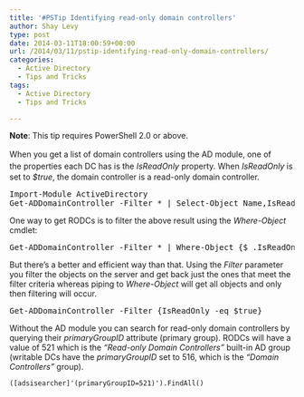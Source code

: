 ```yaml
---
title: '#PSTip Identifying read-only domain controllers'
author: Shay Levy
type: post
date: 2014-03-11T18:00:59+00:00
url: /2014/03/11/pstip-identifying-read-only-domain-controllers/
categories:
  - Active Directory
  - Tips and Tricks
tags:
  - Active Directory
  - Tips and Tricks

---
```

**Note**: This tip requires PowerShell 2.0 or above.

<span style="line-height: 1.5em;">When you get a list of domain controllers using the AD module, one of the </span>properties<span style="line-height: 1.5em;"> each DC has is the <em>IsReadOnly</em> property. </span>When _IsReadOnly_ is set to _$true_, the domain controller is a read-only domain controller.

<pre class="brush: powershell; title: ; notranslate" title="">Import-Module ActiveDirectory
Get-ADDomainController -Filter * | Select-Object Name,IsReadOnly
</pre>

One way to get RODCs is to filter the above result using the _Where-Object_ cmdlet:

<pre class="brush: powershell; title: ; notranslate" title="">Get-ADDomainController -Filter * | Where-Object {$_.IsReadOnly -eq $true}
</pre>

But there&#8217;s a better and efficient way than that. Using the _Filter_ parameter you filter the objects on the server and get back just the ones that meet the filter criteria whereas piping to _Where-Object_ will get all objects and only then filtering will occur.

<pre class="brush: powershell; title: ; notranslate" title="">Get-ADDomainController -Filter {IsReadOnly -eq $true}
</pre>

Without the AD module you can search for read-only domain controllers by querying their _primaryGroupID_ attribute (primary group). RODCs will have a value of 521 which is the _&#8220;Read-only Domain Controllers&#8221;_ built-in AD group (writable DCs have the _primaryGroupID_ set to 516, which is the _&#8220;Domain Controllers&#8221;_ group).

```
([adsisearcher]'(primaryGroupID=521)').FindAll()
```